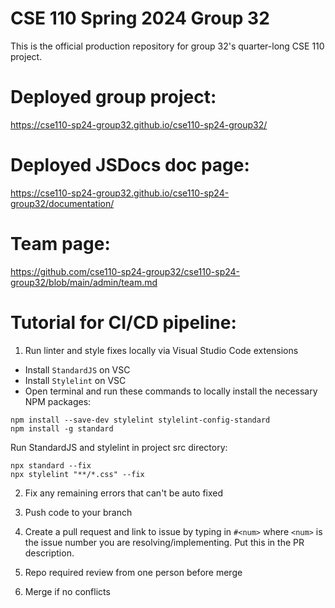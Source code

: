 # CSE 110 Spring 2024 Group 32
This is the official production repository for group 32's quarter-long CSE 110 project.

# Deployed group project:
https://cse110-sp24-group32.github.io/cse110-sp24-group32/

# Deployed JSDocs doc page:
https://cse110-sp24-group32.github.io/cse110-sp24-group32/documentation/

# Team page: 
https://github.com/cse110-sp24-group32/cse110-sp24-group32/blob/main/admin/team.md

# Tutorial for CI/CD pipeline:

1. Run linter and style fixes locally via Visual Studio Code extensions
- Install `StandardJS` on VSC 
- Install `Stylelint` on VSC
- Open terminal and run these commands to locally install the necessary NPM packages:
```
npm install --save-dev stylelint stylelint-config-standard
npm install -g standard
```

Run StandardJS and stylelint in project src directory:
```
npx standard --fix
npx stylelint "**/*.css" --fix
```

2. Fix any remaining errors that can't be auto fixed

3. Push code to your branch

4. Create a pull request and link to issue by typing in ` #<num> ` where `<num>` is the issue number you are resolving/implementing. Put this in the PR description.

5. Repo required review from one person before merge

6. Merge if no conflicts



